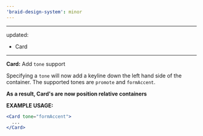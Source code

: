 ```yaml
---
'braid-design-system': minor
---
```


---
updated:
  - Card
---

**Card:** Add `tone` support

Specifying a `tone` will now add a keyline down the left hand side of the container. The supported tones are `promote` and `formAccent`.

**As a result, Card's are now position relative containers**

**EXAMPLE USAGE:**
```jsx
<Card tone="formAccent">
  ...
</Card>
```
